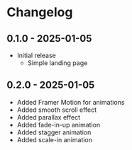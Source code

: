 # Changelog

## 0.1.0 - 2025-01-05

- Initial release
  - Simple landing page

## 0.2.0 - 2025-01-05

- Added Framer Motion for animations
- Added smooth scroll effect
- Added parallax effect
- Added fade-in-up animation
- Added stagger animation
- Added scale-in animation
